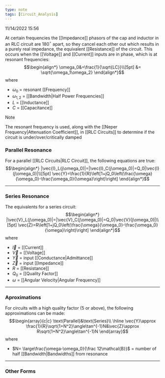 ```yaml
---
type: note
tags: [Circuit_Analysis]
---
```

11/14/2022 15:56

  

At certain frequencies the [[Impedance]] phasors of the cap and inductor in an RLC circuit are 180$^\circ$ apart, so they cancel each other out which results in a purely real impedance, the equivalent [[Resistance]] of the circuit. This occurs when the [[Voltage]] and [[Current]] inputs are in phase, which is at resonant frequencies:
$$\begin{align*}
\omega_0&=\frac{1}{\sqrt{LC}}\\[5pt]
&= \sqrt{\omega_1\omega_2}
\end{align*}$$
where
- $\omega_0$ = resonant [[Frequency]]
- $\omega_{1,2}$  = [[Bandwidth|Half Power Frequencies]]
- $L$ = [[Inductance]]
- $C$ = [[Capacitance]]

>[!note]
>The resonant frequency is used, along with the [[Neper Frequency|Attenuation Coefficient]], in [[RLC Circuits]] to determine if the circuit is under/over/critically damped

### Parallel Resonance
For a parallel [[RLC Circuits|RLC Circuit]], the following equations are true:
$$\begin{align*}
|\vec{I}_L(j\omega_0)|=|\vec{I}_C(j\omega_0)|=Q_0|\vec{I}(j\omega_0)|\\[5pt]
\vec{Y}=\frac{1}{R}\left[1+jQ_0\left(\frac{\omega}{\omega_0}-\frac{\omega_0}{\omega}\right)\right]
\end{align*}$$

---

### Series Resonance
The equivalents for a series circuit:
$$\begin{align*}
|\vec{V}_L(j\omega_0)|=|\vec{V}_C(j\omega_0)|=Q_0|\vec{V}(j\omega_0)|\\[5pt]
\vec{Z}=R\left[1+jQ_0\left(\frac{\omega}{\omega_0}-\frac{\omega_0}{\omega}\right)\right]
\end{align*}$$
where
- $\vec{I}$ = [[Current]]
- $\vec{V}$ = [[Voltage]]
- $\vec{Y}$ = input [[Conductance|Admittance]]
- $\vec{Z}$ = input [[Impedance]]
- $R$ = [[Resistance]]
- $Q_0$ = [[Quality Factor]]
- $\omega$ = [[Angular Velocity|Angular Frequency]]

---

### Aproximations
For circuits with a high quality factor ($5$ or above), the following approximations can be made:
$$\begin{array}{c|c}
\text{Parallel}&\text{Series}\\
\hline
\vec{Y}\approx \frac{1}{R}\sqrt{1+N^2}\angle\tan^{-1}N&\vec{Z}\approx R\sqrt{1+N^2}\angle\tan^{-1}N
\end{array}$$
where
- $N= \large\frac{\omega-\omega_0}{\frac 12\mathcal{B}}$ = number of half [[Bandwidth|Bandwidths]] from resonance

---

### Other Forms
